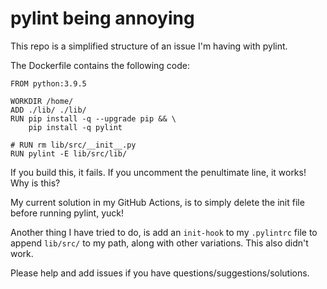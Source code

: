 # pylint being annoying

This repo is a simplified structure of an issue I'm having with pylint.

The Dockerfile contains the following code:
```docker
FROM python:3.9.5

WORKDIR /home/
ADD ./lib/ ./lib/
RUN pip install -q --upgrade pip && \
    pip install -q pylint

# RUN rm lib/src/__init__.py
RUN pylint -E lib/src/lib/
```

If you build this, it fails. If you uncomment the penultimate line, it works! Why is this?

My current solution in my GitHub Actions, is to simply delete the init file before running pylint, yuck!

Another thing I have tried to do, is add an `init-hook` to my `.pylintrc` file to append `lib/src/` to my path, along with other variations. This also didn't work.

Please help and add issues if you have questions/suggestions/solutions.
